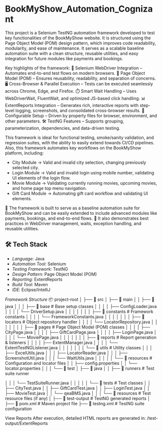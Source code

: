 # BookMyShow_Automation_Cognizant
This project is a Selenium TestNG automation framework developed to test key functionalities of the BookMyShow website. It is structured using the Page Object Model (POM) design pattern, which improves code readability, modularity, and ease of maintenance. It serves as a scalable baseline automation suite with a clean structure, reusable utilities, and easy integration for future modules like payments and bookings.

Key highlights of the framework:
🚀 Selenium WebDriver Integration – Automates end-to-end test flows on modern browsers.
🧩 Page Object Model (POM) – Ensures reusability, readability, and separation of concerns.
🖥 Cross-Browser & Parallel Execution – Tests can be executed seamlessly across Chrome, Edge, and Firefox.
⏱ Smart Wait Handling – Uses WebDriverWait, FluentWait, and optimized JS-based click handling.
📊 ExtentReports Integration – Generates rich, interactive reports with step-level logging, screenshots, and consolidated cross-browser results.
🔧 Configurable Setup – Driven by property files for browser, environment, and other parameters.
🛠 TestNG Features – Supports grouping, parameterization, dependencies, and data-driven testing.

This framework is ideal for functional testing, smoke/sanity validation, and regression suites, with the ability to easily extend towards CI/CD pipelines. Also, this framework automates key workflows on the BookMyShow platform, including:

- City Module → Valid and invalid city selection, changing previously selected city.
- Login Module → Valid and invalid login using mobile number, validating UI elements of the login flow.
- Movie Module → Validating currently running movies, upcoming movies, and home page top menu navigation.
- Gift Card Module → Automating gift card workflow and validating UI elements.

🔹 The framework is built to serve as a baseline automation suite for BookMyShow and can be easily extended to include advanced modules like payments, bookings, and end-to-end flows.
🔹 It also demonstrates best practices in WebDriver management, waits, exception handling, and reusable utilities.

## 🛠 Tech Stack  

- *Language:* Java  
- *Automation Tool:* Selenium
- *Testing Framework:* TestNG
- *Design Pattern:* Page Object Model (POM) 
- *Reporting:* ExtentReports  
- *Build Tool:* Maven
- *IDE*: Eclipse/IntelliJ


*Framework Structure*
📦 project-root
│
├── 📁 src
│   ├── 📁 main
│   │   ├── 📁 java
│   │   │   ├── 📁 base                  # Base setup classes
│   │   │   │   ├── ConfigLoader.java
│   │   │   │   └── DriverSetup.java
│   │   │   │
│   │   │   ├── 📁 constants             # Framework constants
│   │   │   │   └── FrameworkConstants.java
│   │   │   │
│   │   │   ├── 📁 locators              # Object repository handler
│   │   │   │   └── LocatorRepository.java
│   │   │   │
│   │   │   ├── 📁 pages                 # Page Object Model (POM) classes
│   │   │   │   ├── CityPage.java
│   │   │   │   ├── GiftCardPage.java
│   │   │   │   ├── LoginPage.java
│   │   │   │   └── MoviePage.java
│   │   │   │
│   │   │   ├── 📁 reports               # Report generation & listeners
│   │   │   │   ├── ExtentManager.java
│   │   │   │   └── ExtentTestNGListener.java
│   │   │   │
│   │   │   └── 📁 utils                 # Utility classes
│   │   │       ├── ExcelUtils.java
│   │   │       ├── LocatorReader.java
│   │   │       ├── ScreenshotUtil.java
│   │   │       └── WaitUtils.java
│   │   │
│   │   └── 📁 resources                 # Configuration and locator files
│   │       ├── config.properties
│   │       └── locator.properties
│   │
│   └── 📁 test
│       ├── 📁 java
│       │   ├── 📁 runners               # Test suite runner

│       │   │   └── TestSuiteRunner.java
│       │   │
│       │   └── 📁 tests                 # Test classes
│       │       ├── CityTest.java
│       │       ├── GiftCardTest.java
│       │       ├── LoginTest.java
│       │       ├── MovieTest.java
│       │       └── qeaBMS.java
│       │
│       └── 📁 resources                 # Test resource files (if any)
│
├── 📁 test-output                      # TestNG generated reports
│
├── 📄 pom.xml                          # Maven project file
├── 📄 testng.xml                       # TestNG suite configuration



View Reports
After execution, detailed HTML reports are generated in:
/test-output/ExtentReports
